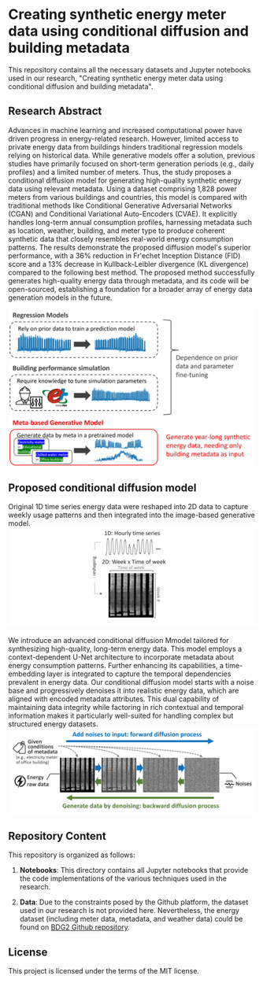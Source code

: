 # Creating synthetic energy meter data using conditional diffusion and building metadata

This repository contains all the necessary datasets and Jupyter notebooks used in our research, "Creating synthetic energy meter data using conditional diffusion and building metadata". 

## Research Abstract

Advances in machine learning and increased computational power have driven progress in energy-related research. However, limited access to private energy data from buildings hinders traditional regression models relying on historical data. While generative models offer a solution, previous studies have primarily focused on short-term generation periods (e.g., daily profiles) and a limited number of meters. Thus, the study proposes a conditional diffusion model for generating high-quality synthetic energy data using relevant metadata. Using a dataset comprising 1,828 power meters from various buildings and countries, this model is compared with traditional methods like Conditional Generative Adversarial Networks (CGAN) and Conditional Variational Auto-Encoders (CVAE). It explicitly handles long-term annual consumption profiles, harnessing metadata such as location, weather, building, and meter type to produce coherent synthetic data that closely resembles real-world energy consumption patterns. The results demonstrate the proposed diffusion model's superior performance, with a 36\% reduction in Fr'echet Inception Distance (FID) score and a 13\% decrease in Kullback-Leibler divergence (KL divergence) compared to the following best method. The proposed method successfully generates high-quality energy data through metadata, and its code will be open-sourced, establishing a foundation for a broader array of energy data generation models in the future.

![Research Concept](https://github.com/buds-lab/energy-diffusion/blob/main/research_concept.jpg)

## Proposed conditional diffusion model

Original 1D time series energy data were reshaped into 2D data to capture weekly usage patterns and then integrated into the image-based generative model.
![Data reshaping](https://github.com/buds-lab/energy-diffusion/blob/main/data_reshaping.jpg)

We introduce an advanced conditional diffusion Mmodel tailored for synthesizing high-quality, long-term energy data. This model employs a context-dependent U-Net architecture to incorporate metadata about energy consumption patterns. Further enhancing its capabilities, a time-embedding layer is integrated to capture the temporal dependencies prevalent in energy data. Our conditional diffusion model starts with a noise base and progressively denoises it into realistic energy data, which are aligned with encoded metadata attributes. This dual capability of maintaining data integrity while factoring in rich contextual and temporal information makes it particularly well-suited for handling complex but structured energy datasets.
![Diffusion model](https://github.com/buds-lab/energy-diffusion/blob/main/diffusion_illustration.jpg)

## Repository Content

This repository is organized as follows:

1. **Notebooks**: This directory contains all Jupyter notebooks that provide the code implementations of the various techniques used in the research.

2. **Data**: Due to the constraints posed by the Github platform, the dataset used in our research is not provided here. Nevertheless, the energy dataset (including meter data, metadata, and weather data) could be found on [BDG2 Github repository](https://github.com/buds-lab/building-data-genome-project-2).

## License

This project is licensed under the terms of the MIT license.
